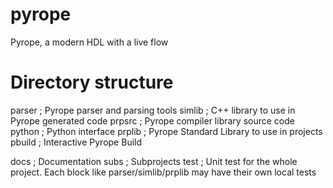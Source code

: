 # pyrope

Pyrope, a modern HDL with a live flow

# Directory structure

parser   ; Pyrope parser and parsing tools
simlib   ; C++ library to use in Pyrope generated code
prpsrc   ; Pyrope compiler library source code
python   ; Python interface
prplib   ; Pyrope Standard Library to use in projects
pbuild   ; Interactive Pyrope Build

docs     ; Documentation
subs     ; Subprojects
test     ; Unit test for the whole project. Each block like parser/simlib/prplib may have their own local tests

